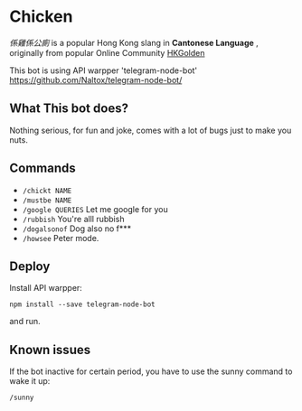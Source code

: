 # Chicken
_係雞係公廁_ is a popular Hong Kong slang in **Cantonese Language** , originally from popular Online Community [HKGolden](http://m.hkgolden.com)

This bot is using API warpper 'telegram-node-bot' https://github.com/Naltox/telegram-node-bot/

## What This bot does?

Nothing serious, for fun and joke, comes with a lot of bugs just to make you nuts.

## Commands

* `/chickt NAME`
* `/mustbe NAME` 
* `/google QUERIES` Let me google for you
* `/rubbish` You're alll rubbish
* `/dogalsonof` Dog also no f***
* `/howsee` Peter mode.

## Deploy

Install API warpper:

`npm install --save telegram-node-bot`

and run.

## Known issues

If the bot inactive for certain period, you have to use the sunny command to wake it up:

`/sunny`
